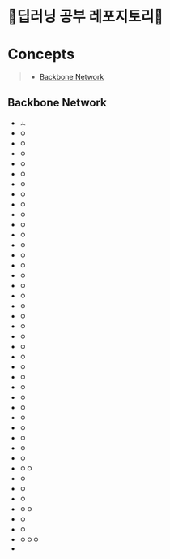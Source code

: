 🧠딥러닝 공부 레포지토리📁
===

# Concepts
> * [Backbone Network](#Backbone-Netword)


## Backbone Network
* ㅅ
* ㅇ
* ㅇ
* ㅇ
* ㅇ
* ㅇ
* ㅇ
* ㅇ
* ㅇ
* ㅇ
* ㅇ
* ㅇ
* ㅇ
* ㅇ
* ㅇ
* ㅇ
* ㅇ
* ㅇ
* ㅇ
* ㅇ
* ㅇ
* ㅇ
* ㅇ
* ㅇ
* ㅇ
* ㅇ
* ㅇ
* ㅇ
* ㅇ
* ㅇ
* ㅇ
* ㅇ
* ㅇ
* ㅇ
* ㅇㅇ
* ㅇ
* ㅇ
* ㅇ
* ㅇㅇ
* ㅇ
* ㅇ
* ㅇㅇㅇ
* 
